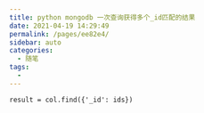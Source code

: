 ```yaml
---
title: python mongodb 一次查询获得多个_id匹配的结果
date: 2021-04-19 14:29:49
permalink: /pages/ee82e4/
sidebar: auto
categories:
  - 随笔
tags:
  - 
---
```

```
result = col.find({'_id': ids})
```